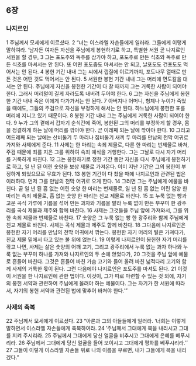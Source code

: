 ## 6장
### 나지르인
1 주님께서 모세에게 이르셨다.
2 “너는 이스라엘 자손들에게 일러라. 그들에게 이렇게 말하여라. ‘남자든 여자든 자신을 주님에게 봉헌하기로 하고, 특별한 서원 곧 나지르인 서원을 할 경우,
3 그는 포도주와 독주를 삼가야 하고, 포도주로 만든 식초와 독주로 만든 식초를 마셔서는 안 된다. 또 어떤 포도즙도 마셔서는 안 되고, 날포도도 건포도도 먹어서는 안 된다.
4 봉헌 기간 내내 그는 씨에서 껍질에 이르기까지, 포도나무 열매로 만든 것은 어떤 것도 먹어서는 안 된다.
5 서원한 봉헌 기간 내내 그는 머리에 면도칼을 대서는 안 된다. 주님에게 자신을 봉헌한 기간이 다 찰 때까지 그는 거룩한 사람이 되어야 한다. 그래서 머리털이 길게 자라도록 내버려 두어야 한다.
6 그는 자신을 주님에게 봉헌한 기간 내내 죽은 이에게 다가가서는 안 된다.
7 아버지나 어머니, 형제나 누이가 죽었을 때에도, 그들의 주검으로 자신을 부정하게 해서는 안 된다. 하느님에게 봉헌한 표를 머리에 지니고 있기 때문이다.
8 봉헌 기간 내내 그는 주님에게 거룩한 사람이 되어야 한다.
9 누가 그의 곁에서 갑자기 순식간에 죽어, 봉헌된 그의 머리를 부정하게 할 경우, 몸을 정결하게 하는 날에 머리를 깎아야 한다. 곧 이레째 되는 날에 깎아야 한다.
10 그리고 여드레째 되는 날에는 산비둘기 두 마리나 집비둘기 새끼 두 마리를 만남의 천막 어귀로 가져와 사제에게 준다.
11 사제는 한 마리는 속죄 제물로, 다른 한 마리는 번제물로 바쳐, 주검 때문에 죄를 지은 그를 위하여 속죄 예식을 거행한다. 그는 그날로 다시 자기 머리를 거룩하게 바친다.
12 그는 봉헌하기로 정한 기간 동안 자신을 다시 주님에게 봉헌하기로 하고, 일 년 된 어린 숫양을 보상 제물로 가져온다. 이미 지난 기간은 그의 봉헌이 부정하게 되었으므로 무효가 된다.
13 봉헌 기간이 다 찼을 때에 나지르인과 관련된 법은 이러하다. 먼저 그를 만남의 천막 어귀로 오게 한다.
14 그러면 그는 주님에게 예물을 바친다. 곧 일 년 된 흠 없는 어린 숫양 한 마리는 번제물로, 일 년 된 흠 없는 어린 암양 한 마리는 속죄 제물로, 흠 없는 숫양 한 마리는 친교 제물로 바친다.
15 또 누룩 없는 빵과 고운 곡식 가루에 기름을 섞어 만든 과자와 기름을 발라 누룩 없이 만든 부꾸미 한 광주리를 곡식 제물과 제주와 함께 바친다.
16 사제는 그것들을 주님 앞에 가져와서, 그를 위한 속죄 제물과 번제물로 바친다.
17 숫양은 그 누룩 없는 빵 한 광주리와 함께 주님에게 친교 제물로 바친다. 사제는 곡식 제물과 제주도 함께 바친다.
18 그다음에 나지르인은 봉헌한 자기 머리를 만남의 천막 어귀에서 깎는다. 봉헌한 자기 머리의 털은 가져다가, 친교 제물 밑에서 타고 있는 불 위에 얹는다.
19 이렇게 나지르인이 봉헌한 자기 머리를 깎고 나면, 사제는 삶은 숫양의 어깨 고기, 그리고 광주리에서 누룩 없는 과자 하나와 누룩 없는 부꾸미 하나를 가져와 나지르인의 두 손에 얹었다가,
20 그것을 주님 앞에 예물로 흔들어 바친다. 그것은 흔들어 바친 가슴 고기와 들어 올려 바친 넓적다리 고기와 함께 사제의 거룩한 몫이 된다. 그런 다음에야 나지르인은 포도주를 마셔도 된다.
21 이것이 서원을 한 나지르인에 관한 법이다. 이것이, 그가 따로 마련할 수 있는 것 외에, 자기의 봉헌 서약과 관련하여 주님에게 올려야 하는 예물이다. 그는 자기가 한 서원에 따라서, 자기의 봉헌 서약과 관련된 법에 맞추어 바쳐야 한다.’”
### 사제의 축복
22 주님께서 모세에게 이르셨다.
23 “아론과 그의 아들들에게 일러라. ‘너희는 이렇게 말하면서 이스라엘 자손들에게 축복하여라.
24 ′주님께서 그대에게 복을 내리시고 그대를 지켜 주시리라.
25 주님께서 그대에게 당신 얼굴을 비추시고 그대에게 은혜를 베푸시리라.
26 주님께서 그대에게 당신 얼굴을 들어 보이시고 그대에게 평화를 베푸시리라.′’
27 그들이 이렇게 이스라엘 자손들 위로 나의 이름을 부르면, 내가 그들에게 복을 내리겠다.”
